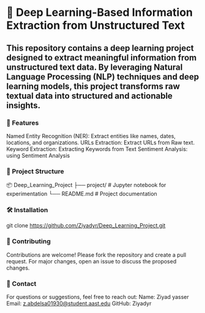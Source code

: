 # 🧠 Deep Learning-Based Information Extraction from Unstructured Text

## This repository contains a deep learning project designed to extract meaningful information from unstructured text data. By leveraging Natural Language Processing (NLP) techniques and deep learning models, this project transforms raw textual data into structured and actionable insights.

### 🚀 Features
Named Entity Recognition (NER): Extract entities like names, dates, locations, and organizations.
URLs Extraction: Extract URLs from Raw text.
Keyword Extraction: Extracting Keywords from Text
Sentiment Analysis: using Sentiment Analysis

### 📂 Project Structure
📦 Deep_Learning_Project
├── project/               # Jupyter notebook for experimentation
└── README.md              # Project documentation

### 🛠️ Installation
git clone https://github.com/Ziyadyr/Deep_Learning_Project.git

### 🤝 Contributing
Contributions are welcome! Please fork the repository and create a pull request. For major changes, open an issue to discuss the proposed changes.

### 📧 Contact
For questions or suggestions, feel free to reach out:
Name: Ziyad yasser
Email: z.abdelsa01930@student.aast.edu
GitHub: Ziyadyr

